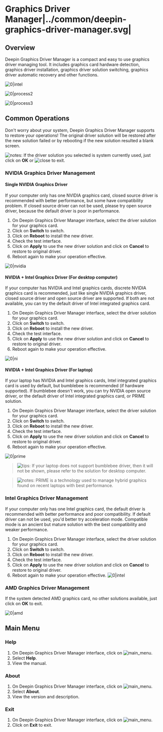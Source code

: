 # Graphics Driver Manager|../common/deepin-graphics-driver-manager.svg|

## Overview

Deepin Graphics Driver Manager is a compact and easy to use graphics driver managing tool. It includes graphics card hardware detection, graphics driver installation, graphics driver solution switching,  graphics driver automatic recovery and other functions.

 ![0|intel](jpg/intel.jpg)

 ![0|process2](jpg/process2.jpg)

 ![0|process3](jpg/process3.jpg)

## Common Operations

Don't worry about your system, Deepin Graphics Driver Manager supports to restore your operations! The original driver solution will be restored after the new solution failed or by rebooting if the new solution resulted a blank screen.

![notes](icon/notes.svg): If the driver solution you selected is system currently used, just click on **OK** or ![close](icon/close.svg) to exit.

### NVIDIA Graphics Driver Management
#### Single NVIDIA Graphics Driver 
If your computer only has one NVIDIA graphics card, closed source driver is recommended with better performance, but some have compatibility problem. If closed source driver can not be used, please try open source driver, because the default driver is poor in performance.

1. On Deepin Graphics Driver Manager interface, select the driver solution for your graphics card.
2. Click on **Switch** to switch.
3. Click on **Reboot** to install the new driver.
4. Check the test interface. 
5. Click on **Apply** to use the new driver solution and click on **Cancel** to restore to original driver.
6. Reboot again to make your operation effective.

 ![0|nvidia](jpg/nvidia.jpg)

#### NVIDIA + Intel Graphics Driver (For desktop computer)
If your computer has NVIDIA and Intel graphics cards, discrete NVIDIA graphics card is recommended, just like single NVIDIA graphics driver, closed source driver and open source driver are supported. If both are not available, you can try the default driver of Intel integrated graphics card.

1. On Deepin Graphics Driver Manager interface, select the driver solution for your graphics card.
2. Click on **Switch** to switch.
3. Click on **Reboot** to install the new driver.
4. Check the test interface. 
5. Click on **Apply** to use the new driver solution and click on **Cancel** to restore to original driver.
6. Reboot again to make your operation effective.

 ![0|ni](jpg/ni.jpg)

#### NVIDIA + Intel Graphics Driver (For laptop)
If your laptop has NVIDIA and Intel graphics cards, Intel integrated graphics card is used by default, but bumblebee is recommended (if hardware supported).  If bumblebee doesn't work, you can try NVIDIA open source driver, or the default driver of Intel integrated graphics card, or PRIME solution.

1. On Deepin Graphics Driver Manager interface, select the driver solution for your graphics card.
2. Click on **Switch** to switch.
3. Click on **Reboot** to install the new driver.
4. Check the test interface. 
5. Click on **Apply** to use the new driver solution and click on **Cancel** to restore to original driver.
6. Reboot again to make your operation effective.

 ![0|prime](jpg/prime.jpg)

> ![tips](icon/tips.svg): If your laptop does not support bumblebee driver, then it will not be shown, please refer to the solution for desktop computer.

> ![notes](icon/notes.svg): PRIME is a technology used to manage hybrid graphics found on recent laptops with best performance.

### Intel Graphics Driver Management
If your computer only has one Intel graphics card, the default driver is recommended with better performance and poor compatibility. If default driver can not be used, you'd better try acceleration mode. Compatible mode is an ancient but mature solution with the best compatibility and weaker performance.

1. On Deepin Graphics Driver Manager interface, select the driver solution for your graphics card.
2. Click on **Switch** to switch.
3. Click on **Reboot** to install the new driver.
4. Check the test interface. 
5. Click on **Apply** to use the new driver solution and click on **Cancel** to restore to original driver.
6. Reboot again to make your operation effective.
 ![0|intel](jpg/intel.jpg)



### AMD Graphics Driver Management
If the system detected AMD graphics card, no other solutions available,  just click on **OK** to exit.

 ![0|amd](jpg/amd.jpg)

## Main Menu

### Help

1. On Deepin Graphics Driver Manager interface, click on ![main_menu](icon/main_menu.svg).
2. Select **Help**.
3. View the manual.



### About

1. On Deepin Graphics Driver Manager interface, click on ![main_menu](icon/main_menu.svg).
2. Select **About**.
3. View the version and description.



### Exit

1. On Deepin Graphics Driver Manager interface, click on ![main_menu](icon/main_menu.svg).
2. Click on **Exit** to exit.
